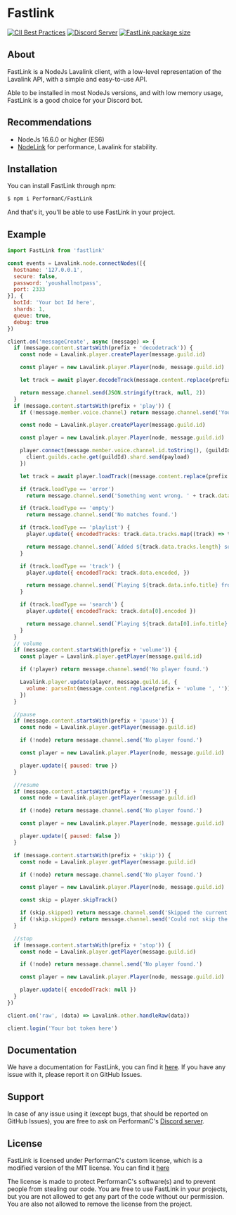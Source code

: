 # Fastlink

[![CII Best Practices](https://bestpractices.coreinfrastructure.org/projects/5944/badge)](https://bestpractices.coreinfrastructure.org/projects/5944) [![Discord Server](https://img.shields.io/discord/1036045973039890522?color=5865F2&logo=discord&logoColor=white)](https://discord.gg/uPveNfTuCJ) [![FastLink package size](https://packagephobia.now.sh/badge?p=fastlink)](https://packagephobia.now.sh/result?p=fastlink)

## About

FastLink is a NodeJs Lavalink client, with a low-level representation of the Lavalink API, with a simple and easy-to-use API.

Able to be installed in most NodeJs versions, and with low memory usage, FastLink is a good choice for your Discord bot.

## Recommendations

- NodeJs 16.6.0 or higher (ES6)
- [NodeLink](https://github.com/PerformanC/NodeLink) for performance, Lavalink for stability.

## Installation

You can install FastLink through npm:

```bash
$ npm i PerformanC/FastLink
```

And that's it, you'll be able to use FastLink in your project.

## Example

```js
import FastLink from 'fastlink'

const events = Lavalink.node.connectNodes([{
  hostname: '127.0.0.1',
  secure: false,
  password: 'youshallnotpass',
  port: 2333
}], {
  botId: 'Your bot Id here',
  shards: 1,
  queue: true,
  debug: true
})

client.on('messageCreate', async (message) => {
  if (message.content.startsWith(prefix + 'decodetrack')) {
    const node = Lavalink.player.createPlayer(message.guild.id)

    const player = new Lavalink.player.Player(node, message.guild.id)

    let track = await player.decodeTrack(message.content.replace(prefix + 'decodetrack ', ''))

    return message.channel.send(JSON.stringify(track, null, 2))
  }
  if (message.content.startsWith(prefix + 'play')) {
    if (!message.member.voice.channel) return message.channel.send('You need to be in a voice channel to use this command.')

    const node = Lavalink.player.createPlayer(message.guild.id)

    const player = new Lavalink.player.Player(node, message.guild.id)

    player.connect(message.member.voice.channel.id.toString(), (guildId, payload) => {
      client.guilds.cache.get(guildId).shard.send(payload)
    })

    let track = await player.loadTrack((message.content.replace(prefix + 'play ', '').startsWith('https://') ? '' : 'ytsearch:') + message.content.replace(prefix + 'play ', ''))

    if (track.loadType == 'error') 
      return message.channel.send('Something went wrong. ' + track.data.message)

    if (track.loadType == 'empty')
      return message.channel.send('No matches found.')

    if (track.loadType == 'playlist') {
      player.update({ encodedTracks: track.data.tracks.map((track) => track.encoded) })

      return message.channel.send(`Added ${track.data.tracks.length} songs to the queue, and playing ${track.data.tracks[0].info.title}.`)
    }

    if (track.loadType == 'track') {
      player.update({ encodedTrack: track.data.encoded, })

      return message.channel.send(`Playing ${track.data.info.title} from ${track.data.info.sourceName} from url search.`)
    }

    if (track.loadType == 'search') {
      player.update({ encodedTrack: track.data[0].encoded })

      return message.channel.send(`Playing ${track.data[0].info.title} from ${track.data[0].info.sourceName} from search.`)
    }
  }
  // volume
  if (message.content.startsWith(prefix + 'volume')) {
    const player = Lavalink.player.getPlayer(message.guild.id)

    if (!player) return message.channel.send('No player found.')

    Lavalink.player.update(player, message.guild.id, {
      volume: parseInt(message.content.replace(prefix + 'volume ', ''))
    })
  }

  //pause
  if (message.content.startsWith(prefix + 'pause')) {
    const node = Lavalink.player.getPlayer(message.guild.id)

    if (!node) return message.channel.send('No player found.')

    const player = new Lavalink.player.Player(node, message.guild.id)

    player.update({ paused: true })
  }

  //resume
  if (message.content.startsWith(prefix + 'resume')) {
    const node = Lavalink.player.getPlayer(message.guild.id)

    if (!node) return message.channel.send('No player found.')

    const player = new Lavalink.player.Player(node, message.guild.id)

    player.update({ paused: false })
  }

  if (message.content.startsWith(prefix + 'skip')) {
    const node = Lavalink.player.getPlayer(message.guild.id)

    if (!node) return message.channel.send('No player found.')

    const player = new Lavalink.player.Player(node, message.guild.id)

    const skip = player.skipTrack()

    if (skip.skipped) return message.channel.send('Skipped the current track.')
    if (!skip.skipped) return message.channel.send('Could not skip the current track.')
  }

  //stop
  if (message.content.startsWith(prefix + 'stop')) {
    const node = Lavalink.player.getPlayer(message.guild.id)

    if (!node) return message.channel.send('No player found.')

    const player = new Lavalink.player.Player(node, message.guild.id)

    player.update({ encodedTrack: null })
  }
})

client.on('raw', (data) => Lavalink.other.handleRaw(data))

client.login('Your bot token here')
```

## Documentation

We have a documentation for FastLink, you can find it [here](https://performanc.github.io/FastLinkDocs/). If you have any issue with it, please report it on GitHub Issues.

## Support

In case of any issue using it (except bugs, that should be reported on GitHub Issues), you are free to ask on PerformanC's [Discord server](https://discord.gg/uPveNfTuCJ).

## License

FastLink is licensed under PerformanC's custom license, which is a modified version of the MIT license. You can find it [here](README.md)

The license is made to protect PerformanC's software(s) and to prevent people from stealing our code. You are free to use FastLink in your projects, but you are not allowed to get any part of the code without our permission. You are also not allowed to remove the license from the project.
